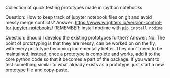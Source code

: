 Collection of quick testing prototypes made in ipython notebooks

Question: How to keep track of jupyter notebook files on git and avoid messy merge conflicts?
Answer: https://www.wrighters.io/version-control-for-jupyter-notebooks/
REMEMBER: install nbdime with `pip install nbdime`

Question: Should I develop the existing prototypes further?
Answer: No. The point of prototyping is that they are messy, can be worked on on the fly, with every prototype becoming incrementally better. They don't need to be maintained; instead, once a prototype is complete and works, add it to the core python code so that it becomes a part of the package. If you want to test something similar to what already exists as a prototype, just start a new prototype file and copy-paste.


